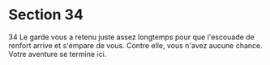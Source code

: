 # Section 34

34
Le garde vous a retenu juste assez longtemps pour que l'escouade
de renfort arrive et s'empare de vous. Contre elle, vous n'avez
aucune chance. Votre aventure se termine ici.